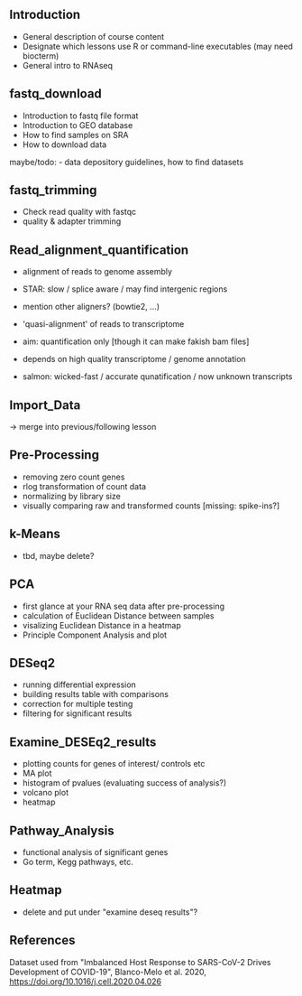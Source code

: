## Introduction

- General description of course content
- Designate which lessons use R or command-line executables (may need biocterm)
- General intro to RNAseq

## fastq_download

- Introduction to fastq file format
- Introduction to GEO database
- How to find samples on SRA
- How to download data

maybe/todo: - data depository guidelines, how to find datasets

## fastq_trimming

- Check read quality with fastqc
- quality & adapter trimming

## Read_alignment_quantification

- alignment of reads to genome assembly
- STAR: slow / splice aware / may find intergenic regions
- mention other aligners? (bowtie2, ...)

- 'quasi-alignment' of reads to transcriptome
- aim: quantification only [though it can make fakish bam files]
- depends on high quality transcriptome / genome annotation
- salmon: wicked-fast / accurate qunatification / now unknown transcripts

## Import_Data

-> merge into previous/following lesson

## Pre-Processing

- removing zero count genes
- rlog transformation of count data
- normalizing by library size
- visually comparing raw and transformed counts
[missing: spike-ins?]

## k-Means

- tbd, maybe delete?

## PCA

- first glance at your RNA seq data after pre-processing
- calculation of Euclidean Distance between samples
- visalizing Euclidean Distance in a heatmap
- Principle Component Analysis and plot

## DESeq2

- running differential expression
- building results table with comparisons
- correction for multiple testing
- filtering for significant results

## Examine_DESEq2_results

- plotting counts for genes of interest/ controls etc
- MA plot
- histogram of pvalues (evaluating success of analysis?)
- volcano plot
- heatmap

## Pathway_Analysis

- functional analysis of significant genes
- Go term, Kegg pathways, etc.

## Heatmap

- delete and put under "examine deseq results"?


## References
Dataset used from "Imbalanced Host Response to SARS-CoV-2 Drives Development of COVID-19", Blanco-Melo et al. 2020, https://doi.org/10.1016/j.cell.2020.04.026